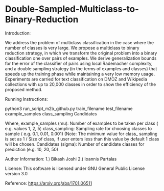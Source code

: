 # Double-Sampled-Multiclass-to-Binary-Reduction

Introduction: 

We address the problem of multiclass classification in the case where the number of classes is very large. We propose a multiclass to binary reduction strategy, in which we transform the original problem into a binary classification one over pairs of examples. We derive generalization bounds for the error of the classifier of pairs using local Rademacher complexity, and a double sampling strategy (in the terms of examples and classes) that speeds up the training phase while maintaining a very low memory usage. Experiments are carried for text classification on DMOZ and Wikipedia collections with up to 20,000 classes in order to show the efficiency of the proposed method.

Running Instructions: 

python3 run_script_m2b_github.py train_filename test_filename example_samples class_sampling Candidates

Where,
example_samples (mu): Number of examples to be taken per class ( e.g. values 1, 2, 5)
class_sampling: Sampling rate for choosing classes to sample ( e.g. 0.1, 0.01, 0.001) (Note: The minimum value for class_
sampling is set as 1 / Size of class, if user enters less than this value by default 1 class will be chosen.
Candidates (sigma): Number of candidate classes for prediction (e.g. 10, 20, 50)

Author Information: 
1.) Bikash Joshi
2.) Ioannis Partalas

License: This software is licensed under GNU General Public License version 3.0

Reference: https://arxiv.org/abs/1701.06511
